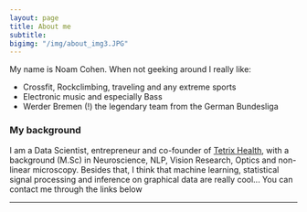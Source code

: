 ```yaml
---
layout: page
title: About me
subtitle:
bigimg: "/img/about_img3.JPG"
---
```


My name is Noam Cohen. When not geeking around I really like:
- Crossfit, Rockclimbing, traveling and any extreme sports
- Electronic music and especially Bass
- Werder Bremen (!) the legendary team from the German Bundesliga

### My background

I am a Data Scientist, entrepreneur and co-founder of [Tetrix Health](http://www.tetrix.ai), with a background (M.Sc) in Neuroscience, NLP, Vision Research, Optics and non-linear microscopy. Besides that, I think that machine learning, statistical signal processing and inference on graphical data are really cool...
You can contact me through the links below

---------------------------------------------------------------------------------